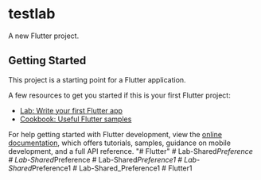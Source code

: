 # testlab

A new Flutter project.

## Getting Started

This project is a starting point for a Flutter application.

A few resources to get you started if this is your first Flutter project:

- [Lab: Write your first Flutter app](https://docs.flutter.dev/get-started/codelab)
- [Cookbook: Useful Flutter samples](https://docs.flutter.dev/cookbook)

For help getting started with Flutter development, view the
[online documentation](https://docs.flutter.dev/), which offers tutorials,
samples, guidance on mobile development, and a full API reference.
"# Flutter" 
#   L a b - S h a r e d _ P r e f e r e n c e  
 #   L a b - S h a r e d _ P r e f e r e n c e  
 #   L a b - S h a r e d _ P r e f e r e n c e 1  
 #   L a b - S h a r e d _ P r e f e r e n c e 1  
 #   L a b - S h a r e d _ P r e f e r e n c e 1  
 #   F l u t t e r 1  
 